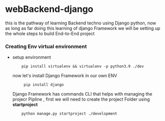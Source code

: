 # webBackend-django
this is the pathway of learning Backend techno using Django python, 
now as long as far doing this learning of django Framework we will be setting up the whole steps to build End-to-End project 
### Creating Env virtual environment 
* setup environment 

          pip install virtualenv && virtualenv -p python3.9 ./dev 

    now let's install Django Framework in our own ENV 

           pip install django  
    Django Framework has commands CLI that helps with managing the projecr Pipline , first we will need to create the project Folder using **startproject**  

          python manage.py startproject ./development         


     

